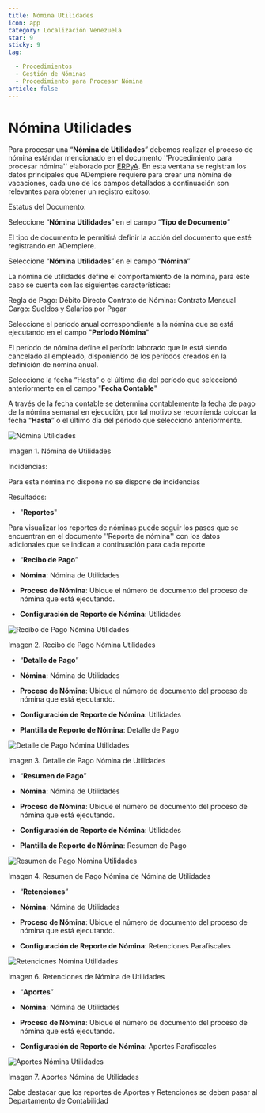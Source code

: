 ```yaml
---
title: Nómina Utilidades
icon: app
category: Localización Venezuela
star: 9
sticky: 9
tag:

  - Procedimientos
  - Gestión de Nóminas
  - Procedimiento para Procesar Nómina
article: false
---
```


**Nómina Utilidades**
=====================

Para procesar una “**Nómina de Utilidades**” debemos realizar el proceso de nómina estándar mencionado en el documento ''Procedimiento para procesar nómina'' elaborado por [ERPyA](http://erpya.com). En esta ventana se registran los datos principales que ADempiere requiere para crear una nómina de vacaciones, cada uno de los campos detallados a continuación son relevantes para obtener un registro exitoso:

Estatus del Documento:

Seleccione “**Nómina Utilidades**” en el campo “**Tipo de Documento**”

El tipo de documento le permitirá definir la acción del documento que esté registrando en ADempiere.

Seleccione “**Nómina Utilidades**” en el campo “**Nómina**”

La nómina de utilidades define el comportamiento de la nómina, para este caso se cuenta con las siguientes características:

Regla de Pago: Débito Directo
Contrato de Nómina: Contrato Mensual
Cargo: Sueldos y Salarios por Pagar

Seleccione el período anual correspondiente a la nómina que se está ejecutando en el campo "**Período Nómina**"

El período de nómina define el período laborado que le está siendo cancelado al empleado, disponiendo de los períodos creados en la definición de nómina anual.

Seleccione la fecha “Hasta” o el último día del período que seleccionó anteriormente en el campo "**Fecha Contable**"

A través de la fecha contable se determina contablemente la fecha de pago de la nómina semanal en ejecución, por tal motivo se recomienda colocar la fecha “**Hasta**” o el último día del período que seleccionó anteriormente.

![Nómina Utilidades](/assets/img/procedures/payroll/procedures-to-process-payroll/resources/utilidades.png)

Imagen 1. Nómina de Utilidades

Incidencias:

 Para esta nómina no dispone no se dispone de incidencias

Resultados:

- "**Reportes**"

Para visualizar los reportes de nóminas  puede seguir los pasos que se encuentran en el documento ''Reporte de nómina'' con los datos adicionales que se indican a continuación para cada reporte

- “**Recibo de Pago**”

- **Nómina**: Nómina de Utilidades

- **Proceso de Nómina**: Ubique el número de documento del proceso de nómina que está ejecutando.

- **Configuración de Reporte de Nómina**: Utilidades

![Recibo de Pago Nómina Utilidades](/assets/img/procedures/payroll/procedures-to-process-payroll/resources/reciboutilidades.png)

Imagen 2. Recibo de Pago Nómina Utilidades

- “**Detalle de Pago**”

- **Nómina**: Nómina de Utilidades

- **Proceso de Nómina**: Ubique el número de documento del proceso de nómina que está ejecutando.

- **Configuración de Reporte de Nómina**:  Utilidades

- **Plantilla de Reporte de Nómina**: Detalle de Pago

![Detalle de Pago Nómina  Utilidades](/assets/img/procedures/payroll/procedures-to-process-payroll/resources/detalleutilidades.png)

Imagen 3. Detalle de Pago Nómina de  Utilidades

- “**Resumen de Pago**”

- **Nómina**: Nómina de  Utilidades

- **Proceso de Nómina**: Ubique el número de documento del proceso de nómina que está ejecutando.

- **Configuración de Reporte de Nómina**:  Utilidades

- **Plantilla de Reporte de Nómina**: Resumen de Pago

![Resumen de Pago Nómina  Utilidades](/assets/img/procedures/payroll/procedures-to-process-payroll/resources/resumenutilidades.png)

Imagen 4. Resumen de Pago Nómina de Nómina de  Utilidades

- “**Retenciones**”

- **Nómina**: Nómina de  Utilidades

- **Proceso de Nómina**: Ubique el número de documento del proceso de nómina que está ejecutando.

- **Configuración de Reporte de Nómina**: Retenciones Parafiscales

![Retenciones Nómina Utilidades](/assets/img/procedures/payroll/procedures-to-process-payroll/resources/retencionesutilidades.png)

Imagen 6. Retenciones de Nómina de Utilidades

- “**Aportes**”

- **Nómina**: Nómina de Utilidades

- **Proceso de Nómina**: Ubique el número de documento del proceso de nómina que está ejecutando.

- **Configuración de Reporte de Nómina**: Aportes Parafiscales

![Aportes Nómina Utilidades](/assets/img/procedures/payroll/procedures-to-process-payroll/resources/aporteutilidades.png)

Imagen 7. Aportes Nómina de Utilidades

Cabe destacar que los reportes de Aportes y Retenciones se deben pasar al Departamento de Contabilidad
